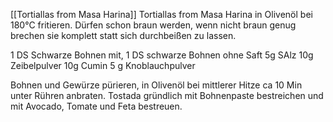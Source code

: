 [[Tortiallas from Masa Harina]] Tortiallas from Masa Harina in Olivenöl bei 180°C fritieren. Dürfen schon braun werden, wenn nicht braun genug brechen sie komplett statt sich durchbeißen zu lassen.

1 DS Schwarze Bohnen mit, 1 DS schwarze Bohnen ohne Saft
5g SAlz
10g Zeibelpulver
 10g Cumin
 5 g Knoblauchpulver

 Bohnen und Gewürze pürieren, in Olivenöl bei mittlerer Hitze ca 10 Min unter Rühren anbraten.
 Tostada gründlich mit Bohnenpaste bestreichen und mit Avocado, Tomate und Feta bestreuen.